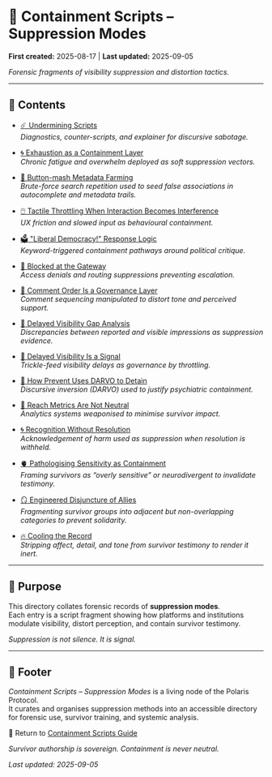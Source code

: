 # 🧨 Containment Scripts – Suppression Modes  

**First created:** 2025-08-17 | **Last updated:** 2025-09-05  

*Forensic fragments of visibility suppression and distortion tactics.*  

---

## 📂 Contents  

- [☄️ Undermining Scripts](./☄️_undermining_scripts.md) <br>
  *Diagnostics, counter-scripts, and explainer for discursive sabotage.*

- [🌀 Exhaustion as a Containment Layer](./🌀_exhaustion_as_a_containment_layer.md) <br>
  *Chronic fatigue and overwhelm deployed as soft suppression vectors.*  

- [👾 Button-mash Metadata Farming](./👾_button_mash_metadata_farming.md)  
  *Brute-force search repetition used to seed false associations in autocomplete and metadata trails.*  

- [🖱️ Tactile Throttling When Interaction Becomes Interference](./🖱️_tactile_throttling_when_interaction_becomes_interference.md)  
  *UX friction and slowed input as behavioural containment.*  

- [🗳️ "Liberal Democracy!" Response Logic](./🗳️_liberal_democracy_response_logic.md)  
  *Keyword-triggered containment pathways around political critique.*  

- [🚫 Blocked at the Gateway](./🚫_blocked_at_the_gateway.md)  
  *Access denials and routing suppressions preventing escalation.*  

- [🧨 Comment Order Is a Governance Layer](./🧨_comment_order_is_a_governance_layer.md)  
  *Comment sequencing manipulated to distort tone and perceived support.*  

- [🧨 Delayed Visibility Gap Analysis](./🧨_delayed_visibility_gap_analysis.md)  
  *Discrepancies between reported and visible impressions as suppression evidence.*  

- [🧨 Delayed Visibility Is a Signal](./🧨_delayed_visibility_is_a_signal.md)  
  *Trickle-feed visibility delays as governance by throttling.*  

- [🧨 How Prevent Uses DARVO to Detain](./🧨_how_prevent_uses_darvo_to_detain.md)  
  *Discursive inversion (DARVO) used to justify psychiatric containment.*  

- [🧨 Reach Metrics Are Not Neutral](./🧨_reach_metrics_are_not_neutral.md)  
  *Analytics systems weaponised to minimise survivor impact.*  

- [🌀 Recognition Without Resolution](./🌀_recognition_without_resolution.md)  
  *Acknowledgement of harm used as suppression when resolution is withheld.*  

- [🫀 Pathologising Sensitivity as Containment](./🫀_pathologising_sensitivity_as_containment.md)  
  *Framing survivors as “overly sensitive” or neurodivergent to invalidate testimony.*  

- [🪞 Engineered Disjuncture of Allies](./🪞_engineered_disjuncture_of_allies.md)  
  *Fragmenting survivor groups into adjacent but non-overlapping categories to prevent solidarity.*  

- [🔥 Cooling the Record](./🔥_cooling_the_record.md)  
  *Stripping affect, detail, and tone from survivor testimony to render it inert.*  

---

## 🔎 Purpose  

This directory collates forensic records of **suppression modes**.  
Each entry is a script fragment showing how platforms and institutions modulate visibility, distort perception, and contain survivor testimony.  

*Suppression is not silence. It is signal.*  

---

## 🏮 Footer  

*Containment Scripts – Suppression Modes* is a living node of the Polaris Protocol.  
It curates and organises suppression methods into an accessible directory for forensic use, survivor training, and systemic analysis.  

🏮 Return to [Containment Scripts Guide](../README.md)  

*Survivor authorship is sovereign. Containment is never neutral.*  

_Last updated: 2025-09-05_
